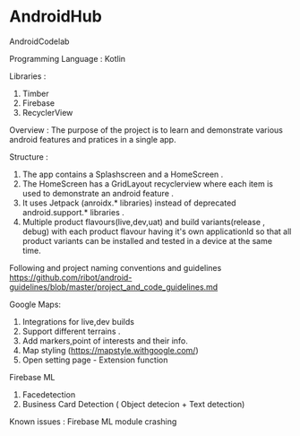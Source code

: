 # AndroidHub

AndroidCodelab

Programming Language :
Kotlin

Libraries :
1. Timber
2. Firebase
3. RecyclerView

Overview :
The purpose of the project is to learn and demonstrate various android features and pratices in a single app.

Structure :
1. The app contains a Splashscreen and a HomeScreen .
2. The HomeScreen has a GridLayout recyclerview where each item is used to demonstrate an android feature .
3. It uses Jetpack (anroidx.* libraries) instead of deprecated android.support.* libraries .
4. Multiple product flavours(live,dev,uat) and build variants(release , debug) with each product flavour having it's own applicationId so that all product variants can be installed and tested in a device at the same time.

Following and project naming conventions and guidelines 
https://github.com/ribot/android-guidelines/blob/master/project_and_code_guidelines.md


Google Maps:
1. Integrations for live,dev builds
2. Support different terrains .
3. Add markers,point of interests and their info.
4. Map styling (https://mapstyle.withgoogle.com/)
5. Open setting page - Extension function

Firebase ML
1. Facedetection
2. Business Card Detection ( Object detecion + Text detection)

Known issues : Firebase ML module crashing
